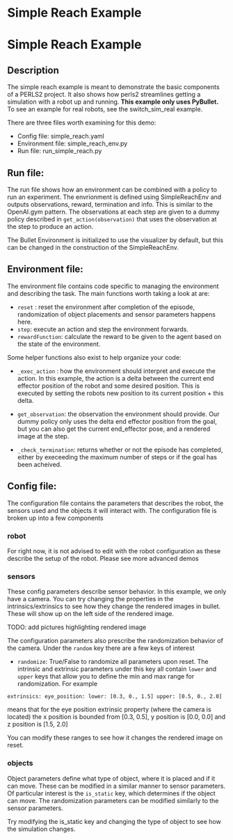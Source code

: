 Simple Reach Example
====================

# Simple Reach Example

## Description
The simple reach example is meant to demonstrate the basic components of a PERLS2 project. It also shows how perls2 streamlines getting a simulation with a robot up and running. **This example only uses PyBullet.** To see an example for real robots, see
the switch_sim_real example.

There are three files worth examining for this demo:
* Config file: simple_reach.yaml
* Environment file: simple_reach_env.py
* Run file: run_simple_reach.py

## Run file:
The run file shows how an environment can be combined with a policy to run an experiment. The envrionment is defined using SimpleReachEnv and outputs observations, reward, termination and info. This is similar to the OpenAI.gym pattern. The observations at each step are given to a dummy policy described in `get_action(observation)` that uses the observation at the step to produce an action.

The Bullet Environment is initialized to use the visualizer by default, but this can be changed in the construction of the SimpleReachEnv.

## Environment file:
The environment file contains code specific to managing the environment and describing the task. The main functions worth taking a look at are:
* `reset` : reset the environment after completion of the episode, randomization of object placements and sensor parameters happens here.
* `step`: execute an action and step the environment forwards.
* `rewardFunction`: calculate the reward to be given to the agent based on the state of the environment.

Some helper functions also exist to help organize your code:
* `_exec_action` : how the environment should interpret and execute the action. In this example, the action is a delta between the current end effector position of the robot and some desired position. This is executed by setting the robots new position to its current position + this delta.
* `get_observation`: the observation the environment should provide. Our dummy policy only uses the delta end effector position from the goal, but you can also get the current end_effector pose, and a rendered image at the step.

* `_check_termination`: returns whether or not the episode has completed, either by execeeding the maximum number of steps or if the goal has been acheived.

## Config file:
The configuration file contains the parameters that describes the robot, the sensors used and the objects it will interact with. The configuration file is broken up into a few components

### robot
For right now, it is not advised to edit with the robot configuration as these describe the setup of the robot. Please see more advanced demos

### sensors
These config parameters describe sensor behavior.  In this example, we only have a camera. You can try changing the properties in the intrinsics/extrinsics to see how they change the rendered images in bullet. These will show up on the left side of the rendered image.

TODO: add pictures highlighting rendered image

The configuration parameters also prescribe the randomization behavior of the camera. Under the `random` key there are a few keys of interest
* `randomize`: True/False to randomize all parameters upon reset.
The intrinsic and extrinsic parameters under this key all contain `lower` and `upper` keys that allow you to define the min and max range for randomization. For example

`extrinsics:
  eye_position:
    lower:
      [0.3, 0., 1.5]
    upper:
      [0.5, 0., 2.0]`

  means that for the eye position extrinsic property (where the camera is located) the x position is bounded from [0.3, 0.5], y position is [0.0, 0.0] and z position is [1.5, 2.0]

 You can modify these ranges to see how it changes the rendered image on reset.

### objects
Object parameters define what type of object, where it is placed and if it can move. These can be modified in a similar manner to sensor parameters. Of particular interest is the `is_static` key, which determines if the object can move. The randomization parameters can be modified similarly to the sensor parameters.

Try modifying the is_static key and changing the type of object to see how the simulation changes.
